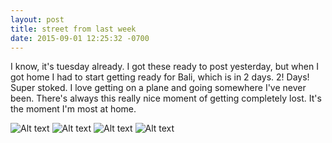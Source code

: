 ```yaml
---
layout: post
title: street from last week
date: 2015-09-01 12:25:32 -0700
---
```


I know, it's tuesday already. I got these ready to post yesterday, but when I got home I had to start getting ready for Bali, which is in 2 days. 2! Days! Super stoked. I love getting on a plane and going somewhere I've never been. There's always this really nice moment of getting completely lost. It's the moment I'm most at home.

<!-- <div class="center"> -->

  ![Alt text](http://photomattmills.com/images/more-street-from-last-week/street-last-week-0001.jpg)
  ![Alt text](http://photomattmills.com/images/more-street-from-last-week/street-last-week-0002.jpg)
  ![Alt text](http://photomattmills.com/images/more-street-from-last-week/street-last-week-0003.jpg)
  ![Alt text](http://photomattmills.com/images/more-street-from-last-week/street-last-week-0004.jpg)

<!-- </div> -->
